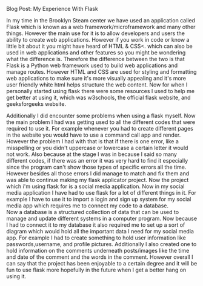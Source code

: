   Blog Post: My Experience With Flask


   In my time in the Brooklyn Steam center we have used an application called Flask which is known as a web framework/microframework and many other things. However the main use for it is to allow developers and users the ability to create web applications. 
 However if you work in code or know a little bit about it you might have heard of HTML & CSS<. which can also be used in web applications and other features so you might be wondering what the difference is. Therefore the difference between the two is that Flask is a Python web framework used to build web applications and manage routes. However HTML and CSS are used for styling and formatting web applications to make sure it's more visually appealing and it's more user friendly white html helps structure the web content. 
 Now for when I personally started using flask there were some resources I used to help me get better at using it, which was w3schools, the official flask website, and geeksforgeeks website. 



 Additionally I did encounter some problems when using a flask myself. Now the main problem I had was getting used to all the different codes that were required to use it. For example whenever you had to create different pages in the website you would have to use a command call app and render. However the problem I had with that is that if there is one error, like a misspelling or you didn't uppercase or lowercase a certain letter it would not work. Also because  at the stage I was in because I said so many different codes, if there was an error it was very hard to find it especially since the program can't show those types of specific errors all the time. 
  However besides all those errors I did manage to match and fix them and was able to continue making my flask applicator project. Now the project which i'm using flask for is a social media application. Now in my social media application I have had to use flask for a lot of different things in it. For example I have to use it to import a login and sign up system for my social media app which requires me to connect my code to a database.  
   Now a database is a structured collection of data that can be used to manage and update different systems in a computer program. 
    Now because I had to connect it to my database it also required me to set up a sort of diagram which would hold all the important data I need for my social media app. For example I had to create something to hold user information like passwords,username, and profile pictures.
   Additionally I also created one to hold information on the comments underneath posts/images like the time and date of the comment and the words in the comment. However overall I can say that the project has been enjoyable to a certain degree and it will be fun to use flask more hopefully in the future when I get a better hang on using it.
